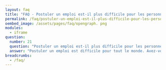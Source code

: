 ```yaml
---
layout: faq
title: "FAQ - Postuler un emploi est-il plus difficile pour les personnes autistes ?"
permalink: /faq/postuler-un-emploi-est-il-plus-difficile-pour-les-personnes-autistes
oembed_image: /assets/pages/faq/opengraph. png
modules:
  - iframe
question: 
  number: 21
  question: "Postuler un emploi est-il plus difficile pour les personnes autistes ?"
  answer: "Postuler un emploi est difficile pour tout le monde. Avez-vous bien noté vos talents, vos qualités et vos capacités dans votre lettre de motivation ? Le processus de recrutement tout entier peut être vraiment intimidant pour une personne autiste. Les descriptions d'emplois peuvent mentionner des compétences qui ne sont pas directement utiles au travail comme « bonnes compétences relationnelles pour travailler en équipe ». Cela peut empêcher certaines personnes de postuler même si elles ont les compétences pour faire le travail demandé. "
breadcrumbs:
  - /faq/
---
```


